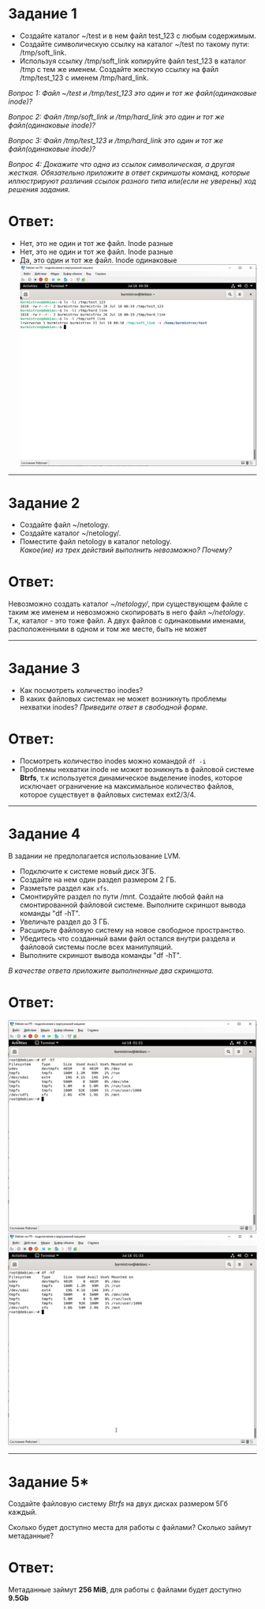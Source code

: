 # Задание 1

* Создайте каталог ~/test и в нем файл test_123 с любым содержимым. 
* Создайте символическую ссылку на каталог ~/test по такому пути: /tmp/soft_link.
* Используя ссылку /tmp/soft_link копируйте файл test_123 в каталог /tmp с тем же именем. Создайте жесткую ссылку на файл /tmp/test_123 с именем /tmp/hard_link.

*Вопрос 1: Файл ~/test и /tmp/test_123 это один и тот же файл(одинаковые inode)?*

*Вопрос 2: Файл /tmp/soft_link и /tmp/hard_link это один и тот же файл(одинаковые inode)?*

*Вопрос 3: Файл /tmp/test_123 и /tmp/hard_link это один и тот же файл(одинаковые inode)?*

*Вопрос 4: Докажите что одна из ссылок символическая, а другая жесткая. Обязательно приложите в ответ скриншоты команд, которые иллюстрируют различия ссылок разного типа или(если не уверены) ход решения задания.*

# Ответ:  

* Нет, это не один и тот же файл. Inode разные  
* Нет, это не один и тот же файл. Inode разные  
* Да, это один и тот же файл. Inode одинаковые  
![Screenshot](https://github.com/pendolf1984/netology/blob/main/lesson2.7/1.PNG)

---

# Задание 2  
* Создайте файл ~/netology.  
* Создайте каталог ~/netology/.  
* Поместите файл netology в каталог netology.  
*Какое(ие) из трех действий выполнить невозможно? Почему?*  

# Ответ:  
Невозможно создать каталог *~/netology/*, при существующем файле с таким же именем и невозможно скопировать в него файл *~/netology*. Т.к, каталог - это тоже файл. А двух файлов  с одинаковыми именами, расположенными в одном и том же месте, быть не может  

---

# Задание 3
* Как посмотреть количество inodes?
* В каких файловых системах не может возникнуть проблемы нехватки inodes?
*Приведите ответ в свободной форме.*  

# Ответ:
* Посмотреть количество inodes можно командой ```df -i```
* Проблемы нехватки inode не может возникнуть в файловой системе **Btrfs**, т.к используется динамическое выделение inodes, которое исключает ограничение на максимальное количество файлов, которое существует в файловых системах ext2/3/4.  

---

# Задание 4

В задании не предполагается использование LVM.

* Подключите к системе новый диск 3ГБ.
* Создайте на нем один раздел размером 2 ГБ.
* Разметьте раздел как `xfs`.
* Смонтируйте раздел по пути /mnt. Создайте любой файл на смонтированной файловой системе. Выполните скриншот вывода команды "df -hT".
* Увеличьте раздел до 3 ГБ. 
* Расширьте файловую систему на новое свободное пространство.
* Убедитесь что созданный вами файл остался внутри раздела и файловой системы после всех манипуляций.
* Выполните скриншот вывода команды "df -hT".

*В качестве ответа приложите выполненные два скриншота.*  

# Ответ:  
![Screenshot](https://github.com/pendolf1984/netology/blob/main/lesson2.7/2.PNG)  
![Screenshot](https://github.com/pendolf1984/netology/blob/main/lesson2.7/3.PNG)  

---

# Задание 5*  
Создайте файловую систему *Btrfs* на двух дисках размером 5Гб каждый.  

Сколько будет доступно места для работы с файлами? Сколько займут метаданные?  

# Ответ:  
Метаданные займут **256 MiB**, для работы с файлами будет доступно **9.5Gb**

